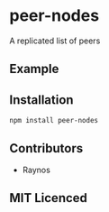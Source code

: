 # peer-nodes

A replicated list of peers

## Example

## Installation

`npm install peer-nodes`

## Contributors

 - Raynos

## MIT Licenced